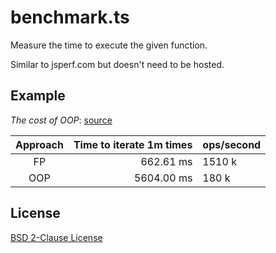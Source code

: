 # benchmark.ts

Measure the time to execute the given function.

Similar to jsperf.com but doesn't need to be hosted.

## Example

*The cost of OOP*: [source](./test/fp-vs-oop.ts)

| Approach 	| Time to iterate 1m times | ops/second |
| :------: 	| ---------: 	| ------ 	|
| FP    	|  662.61 ms 	| 1510 k 	|
| OOP   	| 5604.00 ms 	|  180 k 	|

## License
[BSD 2-Clause License](./BSD-2-Clause)